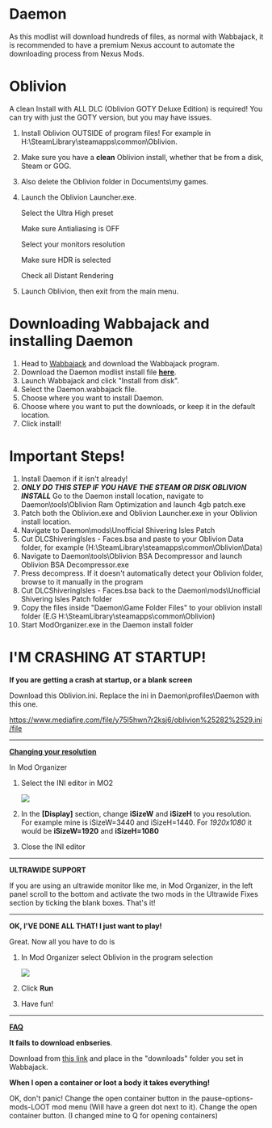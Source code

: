 # Daemon

As this modlist will download hundreds of files, as normal with Wabbajack, it is recommended to have a premium Nexus account to automate the downloading process from Nexus Mods.



# Oblivion

A clean Install with ALL DLC (Oblivion GOTY Deluxe Edition) is required! You can try with just the GOTY version, but you may have issues.

 1. Install Oblivion OUTSIDE of program files! For example in H:\SteamLibrary\steamapps\common\Oblivion.

 2. Make sure you have a **clean** Oblivion install, whether that be from a disk, Steam or GOG.

 3. Also delete the Oblivion folder in Documents\my games.

 4. Launch the Oblivion Launcher.exe. 

    Select the Ultra High preset

    Make sure Antialiasing is OFF

    Select your monitors resolution

    Make sure HDR is selected

    Check all Distant Rendering

5. Launch Oblivion, then exit from the main menu.



# Downloading Wabbajack and installing Daemon

1. Head to [Wabbajack](https://www.wabbajack.org/#/) and download the Wabbajack program.
2. Download the Daemon modlist install file [**here**](https://github.com/Mark12000/Daemon/releases/download/1.0/Daemon.wabbajack).
3. Launch Wabbajack and click "Install from disk".
4. Select the Daemon.wabbajack file.
5. Choose where you want to install Daemon.
6. Choose where you want to put the downloads, or keep it in the default location.
7. Click install!



# Important Steps!

 1. Install Daemon if it isn't already!
 2. ***ONLY DO THIS STEP IF YOU HAVE THE STEAM OR DISK OBLIVION INSTALL*** Go to the Daemon install location, navigate to Daemon\tools\Oblivion Ram Optimization and launch 4gb patch.exe
 3. Patch both the Oblivion.exe and Oblivion Launcher.exe in your Oblivion install location.
 4. Navigate to Daemon\mods\Unofficial Shivering Isles Patch
 5. Cut DLCShiveringIsles - Faces.bsa and paste to your Oblivion Data folder, for example (H:\SteamLibrary\steamapps\common\Oblivion\Data)
 6. Navigate to Daemon\tools\Oblivion BSA Decompressor and launch Oblivion BSA Decompressor.exe
 7. Press decompress. If it doesn't automatically detect your Oblivion folder, browse to it manually in the program
 8. Cut DLCShiveringIsles - Faces.bsa back to the Daemon\mods\Unofficial Shivering Isles Patch folder
 9. Copy the files inside "Daemon\Game Folder Files" to your oblivion install folder (E.G H:\SteamLibrary\steamapps\common\Oblivion)
 10. Start ModOrganizer.exe in the Daemon install folder



# I'M CRASHING AT STARTUP!

**If you are getting a crash at startup, or a blank screen**

Download this Oblivion.ini. Replace the ini in Daemon\profiles\Daemon with this one.

https://www.mediafire.com/file/y75l5hwn7r2ksj6/oblivion%25282%2529.ini/file



_____________________________________________________________________________________________________________________________________________________________________________________________________________________________________________________________________________________________________________________________________________________________



**<u>Changing your resolution</u>**

In Mod Organizer

1. Select the INI editor in MO2

   ![](https://i.imgur.com/DVWcrVH.png)

2. In the **[Display]** section, change **iSizeW** and **iSizeH** to you resolution. For example mine is iSizeW=3440 and iSizeH=1440. For *1920x1080* it would be **iSizeW=1920** and **iSizeH=1080**

3. Close the INI editor



_____________________________________________________________________________________________________________________________________________________________________________________________________________________________________________________________________________________________________________________________________________________________



**ULTRAWIDE SUPPORT**

If you are using an ultrawide monitor like me, in Mod Organizer, in the left panel scroll to the bottom and activate the two mods in the Ultrawide Fixes section by ticking the blank boxes. That's it!



_____________________________________________________________________________________________________________________________________________________________________________________________________________________________________________________________________________________________________________________________________________________________



**OK, I'VE DONE ALL THAT! I just want to play!**

Great. Now all you have to do is

1. In Mod Organizer select Oblivion in the program selection

   ![](https://i.imgur.com/SYG2QwU.png)

2. Click **Run**

3. Have fun!



_____________________________________________________________________________________________________________________________________________________________________________________________________________________________________________________________________________________________________________________________________________________________

**<u>FAQ</u>**

**It fails to download enbseries**. 

Download from [this link](http://enbdev.com/mod_tesoblivion_v0181.htm) and place in the "downloads" folder you set in Wabbajack.



**When I open a container or loot a body it takes everything!** 

OK, don't panic! Change the open container button in the pause-options-mods-LOOT mod menu (Will have a green dot next to it). Change the open container button. (I changed mine to Q for opening containers)
